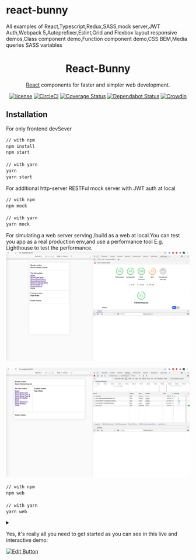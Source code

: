 # react-bunny
All examples of React,Typescript,Redux,SASS,mock server,JWT Auth,Webpack 5,Autoprefixer,Eslint,Grid and Flexbox layout responsive demos,Class component demo,Function component demo,CSS BEM,Media queries SASS variables


<h1 align="center">React-Bunny</h1>

<div align="center">

[React](https://reactjs.org/) components for faster and simpler web development.

[![license](https://img.shields.io/badge/license-MIT-blue.svg)]()
[![CircleCI](https://img.shields.io/circleci/project/github/mui-org/material-ui/next.svg)](https://app.circleci.com/pipelines/github/zrwusa/react-bunny)
[![Coverage Status](https://img.shields.io/codecov/c/github/mui-org/material-ui/next.svg)](https://codecov.io/gh/zrwusa/react-bunny)
[![Dependabot Status](https://api.dependabot.com/badges/status?host=github&repo=mui-org/material-ui)](https://dependabot.com)
[![Crowdin](https://badges.crowdin.net/material-ui-docs/localized.svg)](https://crowdin.com/project/react-bunny)

</div>

## Installation
For only frontend devSever
```sh
// with npm
npm install
npm start

// with yarn
yarn
yarn start
```

For additional http-server RESTFul mock server with JWT auth at local
```sh
// with npm
npm mock

// with yarn
yarn mock
```

For simulating a web server serving /build as a web at local.You can test you app as a real production env,and use a performance tool E.g. Lighthouse to test the performance.
![](https://raw.githubusercontent.com/zrwusa/assets/master/images/Screen%20Shot%202020-12-13%20at%2014.26.36.png)

![](https://raw.githubusercontent.com/zrwusa/assets/master/images/Screen%20Shot%202020-12-13%20at%2014.27.37.png)
```sh
// with npm
npm web

// with yarn
yarn web
```





<details>
  <summary></summary>
</details>


Yes, it's really all you need to get started as you can see in this live and interactive demo:

[![Edit Button](https://codesandbox.io/static/img/play-codesandbox.svg)](https://codesandbox.io/s/blissful-hermann-k0iqh)





